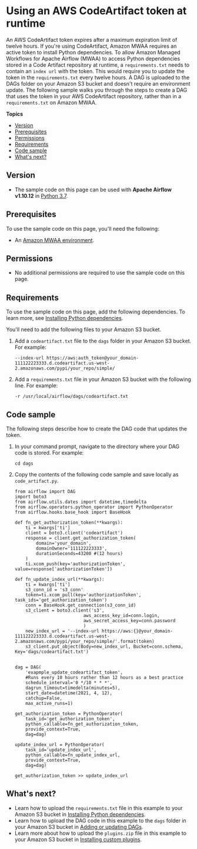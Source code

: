 # Using an AWS CodeArtifact token at runtime<a name="samples-code-artifact"></a>

An AWS CodeArtifact token expires after a maximum expiration limit of twelve hours\. If you're using CodeArtifact, Amazon MWAA requires an active token to install Python dependencies\. To allow Amazon Managed Workflows for Apache Airflow \(MWAA\) to access Python dependencies stored in a Code Artifact repository at runtime, a `requirements.txt` needs to contain an `index url` with the token\. This would require you to update the token in the `requirements.txt` every twelve hours\. A DAG is uploaded to the DAGs folder on your Amazon S3 bucket and doesn't require an environment update\. The following sample walks you through the steps to create a DAG that uses the token in your AWS CodeArtifact repository, rather than in a `requirements.txt` on Amazon MWAA\.

**Topics**
+ [Version](#samples-code-artifact-version)
+ [Prerequisites](#samples-code-artifact-prereqs)
+ [Permissions](#samples-code-artifact-permissions)
+ [Requirements](#samples-hive-dependencies)
+ [Code sample](#samples-code-artifact-code)
+ [What's next?](#samples-code-artifact-next-up)

## Version<a name="samples-code-artifact-version"></a>
+ The sample code on this page can be used with **Apache Airflow v1\.10\.12** in [Python 3\.7](https://www.python.org/dev/peps/pep-0537/)\.

## Prerequisites<a name="samples-code-artifact-prereqs"></a>

To use the sample code on this page, you'll need the following:
+ An [Amazon MWAA environment](get-started.md)\.

## Permissions<a name="samples-code-artifact-permissions"></a>
+ No additional permissions are required to use the sample code on this page\.

## Requirements<a name="samples-hive-dependencies"></a>

To use the sample code on this page, add the following dependencies\. To learn more, see [Installing Python dependencies](working-dags-dependencies.md)\.

You'll need to add the following files to your Amazon S3 bucket\.

1. Add a `codeartifact.txt` file to the `dags` folder in your Amazon S3 bucket\. For example:

   ```
   --index-url https://aws:auth_token@your_domain-111122223333.d.codeartifact.us-west-2.amazonaws.com/pypi/your_repo/simple/
   ```

   

1. Add a `requirements.txt` file in your Amazon S3 bucket with the following line\. For example:

   ```
   -r /usr/local/airflow/dags/codeartifact.txt
   ```

## Code sample<a name="samples-code-artifact-code"></a>

The following steps describe how to create the DAG code that updates the token\.

1. In your command prompt, navigate to the directory where your DAG code is stored\. For example:

   ```
   cd dags
   ```

1. Copy the contents of the following code sample and save locally as `code_artifact.py`\.

   ```
   from airflow import DAG
   import boto3
   from airflow.utils.dates import datetime,timedelta
   from airflow.operators.python_operator import PythonOperator
   from airflow.hooks.base_hook import BaseHook
   
   def fn_get_authorization_token(**kwargs):
       ti = kwargs['ti']
       client = boto3.client('codeartifact')
       response = client.get_authorization_token(
           domain='your_domain',
           domainOwner='111122223333',
           durationSeconds=43200 #(12 hours)
       )
       ti.xcom_push(key='authorizationToken', value=response['authorizationToken'])
   
   def fn_update_index_url(**kwargs):
       ti = kwargs['ti']
       s3_conn_id = 's3_conn'
       token=ti.xcom_pull(key='authorizationToken', task_ids='get_authorization_token')
       conn = BaseHook.get_connection(s3_conn_id)
       s3_client = boto3.client('s3',
                             aws_access_key_id=conn.login,
                             aws_secret_access_key=conn.password
                             )
       new_index_url = '--index-url https://aws:{}@your_domain-111122223333.d.codeartifact.us-west-2.amazonaws.com/pypi/your_repo/simple/'.format(token)
       s3_client.put_object(Body=new_index_url, Bucket=conn.schema, Key='dags/codeartifact.txt')
   
   
   dag = DAG(
       'exapmple_update_codeartifact_token',
       #Runs every 10 hours rather than 12 hours as a best practice
       schedule_interval='0 */10 * * *',
       dagrun_timeout=timedelta(minutes=5),
       start_date=datetime(2021, 4, 12),
       catchup=False,
       max_active_runs=1)
   
   get_authorization_token = PythonOperator(
       task_id='get_authorization_token',
       python_callable=fn_get_authorization_token,
       provide_context=True,
       dag=dag)
   
   update_index_url = PythonOperator(
       task_id='update_index_url',
       python_callable=fn_update_index_url,
       provide_context=True,
       dag=dag)
   
   get_authorization_token >> update_index_url
   ```

## What's next?<a name="samples-code-artifact-next-up"></a>
+ Learn how to upload the `requirements.txt` file in this example to your Amazon S3 bucket in [Installing Python dependencies](working-dags-dependencies.md)\.
+ Learn how to upload the DAG code in this example to the `dags` folder in your Amazon S3 bucket in [Adding or updating DAGs](configuring-dag-folder.md)\.
+ Learn more about how to upload the `plugins.zip` file in this example to your Amazon S3 bucket in [Installing custom plugins](configuring-dag-import-plugins.md)\.